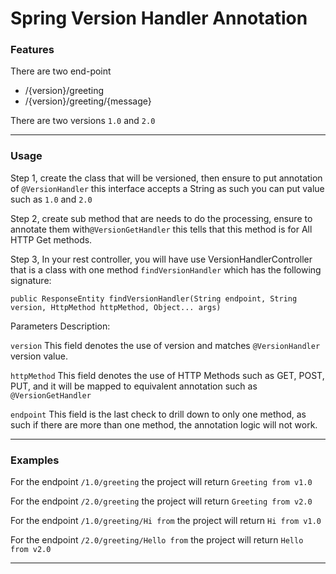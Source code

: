 # Spring Version Handler Annotation

### Features
There are two end-point
- /{version}/greeting
- /{version}/greeting/{message}

There are two versions `1.0` and `2.0`

---

### Usage

Step 1, create the class that will be versioned, then ensure to put annotation of `@VersionHandler` this interface accepts a String as such you can put value such as `1.0` and `2.0`

Step 2, create sub method that are needs to do the processing, ensure to annotate them with`@VersionGetHandler` this tells that this method is for All HTTP Get methods.

Step 3, In your rest controller, you will have use VersionHandlerController that is a class with one method `findVersionHandler` which has the following signature:

```
public ResponseEntity findVersionHandler(String endpoint, String version, HttpMethod httpMethod, Object... args)
```

Parameters Description:

`version` This field denotes the use of version and matches `@VersionHandler` version value. 

`httpMethod` This field denotes the use of HTTP Methods such as GET, POST, PUT, and it will be mapped to equivalent annotation such as `@VersionGetHandler`

`endpoint` This field is the last check to drill down to only one method, as such if there are more than one method, the annotation logic will not work. 


---

### Examples

For the endpoint `/1.0/greeting` the project will return `Greeting from v1.0`

For the endpoint `/2.0/greeting` the project will return `Greeting from v2.0`

For the endpoint `/1.0/greeting/Hi from` the project will return `Hi from v1.0`

For the endpoint `/2.0/greeting/Hello from` the project will return `Hello from v2.0`

---

